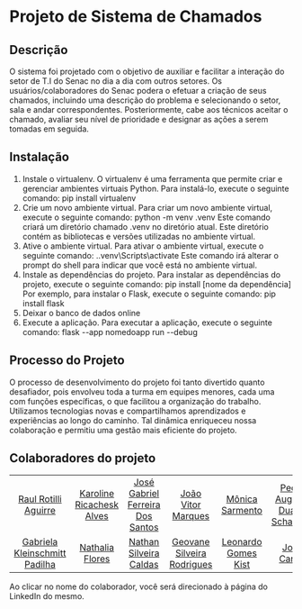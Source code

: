 # Projeto de Sistema de Chamados

## Descrição

O sistema foi projetado com o objetivo de auxiliar e facilitar a interação do setor de T.I do Senac no
dia a dia com outros setores. Os usuários/colaboradores do Senac podera o efetuar a criação de seus
chamados, incluindo uma descrição do problema e selecionando o setor, sala e andar
correspondentes. Posteriormente, cabe aos técnicos aceitar o chamado, avaliar seu nível de
prioridade e designar as ações a serem tomadas em seguida.


## Instalação

1.	Instale o virtualenv.
O virtualenv é uma ferramenta que permite criar e gerenciar ambientes virtuais Python. Para instalá-lo, execute o seguinte comando:
pip install virtualenv
2.	Crie um novo ambiente virtual.
Para criar um novo ambiente virtual, execute o seguinte comando:
python -m venv .venv
Este comando criará um diretório chamado .venv no diretório atual. Este diretório contém as bibliotecas e versões utilizadas no ambiente virtual.
3.	Ative o ambiente virtual.
Para ativar o ambiente virtual, execute o seguinte comando:
.\.venv\Scripts\activate
Este comando irá alterar o prompt do shell para indicar que você está no ambiente virtual.
4.	Instale as dependências do projeto.
Para instalar as dependências do projeto, execute o seguinte comando:
pip install [nome da dependência]
Por exemplo, para instalar o Flask, execute o seguinte comando:
pip install flask
5. Deixar o banco de dados online
6.	Execute a aplicação.
Para executar a aplicação, execute o seguinte comando:
flask --app nomedoapp run --debug

## Processo do Projeto

O processo de desenvolvimento do projeto foi tanto divertido quanto desafiador, pois envolveu toda a turma em equipes menores, cada uma com funções específicas, o que facilitou a organização do trabalho. Utilizamos tecnologias novas e compartilhamos aprendizados e experiências ao longo do caminho. Tal dinâmica enriqueceu nossa colaboração e permitiu uma gestão mais eficiente do projeto.

## Colaboradores do projeto
<table align="center">
    <tr>
        <td align="center">
        <a href="https://www.linkedin.com/in/raul-rotilli-aguirre/" target="_blank">Raul Rotilli Aguirre</a>
        </td>
        <td align="center">
        <a href="https://www.linkedin.com/in/karoline-ricachesk-alves-7b68b5284/?utm_source=share&utm_campaign=share_via&utm_content=profile&utm_medium=android_app" target="_blank">Karoline Ricachesk Alves</a>
        </td>
        <td align="center">
        <a href="https://www.linkedin.com/in/josé-gabriel-ferreira-dos-santos-621a23226/?utm_source=share&utm_campaign=share_via&utm_content=profile&utm_medium=android_app" target="_blank">José Gabriel Ferreira Dos Santos</a>
        </td>
        <td align="center">
        <a href="https://www.linkedin.com/in/joão-vitor-marques-819b01242/?utm_source=share&utm_campaign=share_via&utm_content=profile&utm_medium=android_app" target="_blank">João Vitor Marques</a>
        </td>
        <td align="center">
        <a href="https://www.linkedin.com/in/m%C3%B4nica-sarmento-b48407205?utm_source=share&utm_campaign=share_via&utm_content=profile&utm_medium=android_app">Mônica Sarmento</a>
        </td>
        <td align="center">
        <a href="https://www.linkedin.com/in/pedro-augusto-duarte-schaedler-5b1084297/?trk=contact-info">Pedro Augusto Duarte Schaedler</a>
        </td>
        <td align="center">
        <a href="https://www.linkedin.com/in/gabriel-nunes-87242a278/">Gabriel Fortunato Nunes</a>
        </td>
    </tr>
    <tr>
        <td align="center">
        <a href="https://www.linkedin.com/in/gabriela-kleinschmitt/">Gabriela Kleinschmitt Padilha</a>
        </td>
        <td align="center">
        <a href="https://www.linkedin.com/in/nathalia-flores-1811n2004?utm_source=share&utm_campaign=share_via&utm_content=profile&utm_medium=android_app">Nathalia Flores</a>
        </td>
        <td align="center">
        <a href="https://www.linkedin.com/in/nathan-silveira-caldas-18504a247/">Nathan Silveira Caldas</a>
        </td>
        <td align="center">
        <a href="https://www.linkedin.com/in/geovane-silveira-rodrigues-82b89b215/">Geovane Silveira Rodrigues</a>
        </td>
        <td align="center">
        <a href="https://www.linkedin.com/in/leonardogomeskist/">Leonardo Gomes Kist</a>
        </td>
        <td align="center">
        <a href="https://www.linkedin.com/in/joao-carlos-0b721727a/">João Carlos</a>
        </td>
        <td align="center">
        <a href="https://www.linkedin.com/in/yan-backaus-649822278/">Yan Backaus</a>
        </td>
    </tr>
</table>

Ao clicar no nome do colaborador, você será direcionado à página do LinkedIn do mesmo.
        
